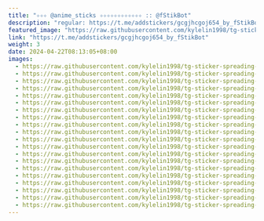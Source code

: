 ```yaml
---
title: "✧✧✧ @anime_sticks ✧✧✧✧✧✧✧✧✧✧✧✧ :: @fStikBot"
description: "regular: https://t.me/addstickers/gcgjhcgoj654_by_fStikBot"
featured_image: "https://raw.githubusercontent.com/kylelin1998/tg-sticker-spreading-worldwide-images/main/img/3fcfe3d0-adbd-453a-b7e1-57b1ab361604.jpg"
link: "https://t.me/addstickers/gcgjhcgoj654_by_fStikBot"
weight: 3
date: 2024-04-22T08:13:05+08:00
images:
  - https://raw.githubusercontent.com/kylelin1998/tg-sticker-spreading-worldwide-images/main/img/3fcfe3d0-adbd-453a-b7e1-57b1ab361604.jpg
  - https://raw.githubusercontent.com/kylelin1998/tg-sticker-spreading-worldwide-images/main/img/a8766a0a-e4e1-491c-a4de-29f89998579b.jpg
  - https://raw.githubusercontent.com/kylelin1998/tg-sticker-spreading-worldwide-images/main/img/8a041ced-4327-4e65-bbd5-e2c1e10b73e7.jpg
  - https://raw.githubusercontent.com/kylelin1998/tg-sticker-spreading-worldwide-images/main/img/199d50b2-44e4-4683-ae58-cd65f59e10b5.jpg
  - https://raw.githubusercontent.com/kylelin1998/tg-sticker-spreading-worldwide-images/main/img/0511fda0-9add-4a55-b37d-9b475a560914.jpg
  - https://raw.githubusercontent.com/kylelin1998/tg-sticker-spreading-worldwide-images/main/img/4e327365-b4bc-43e6-8ba1-ed4fe6792047.jpg
  - https://raw.githubusercontent.com/kylelin1998/tg-sticker-spreading-worldwide-images/main/img/65b5c0a3-455c-4740-853f-41beaa110d50.jpg
  - https://raw.githubusercontent.com/kylelin1998/tg-sticker-spreading-worldwide-images/main/img/9ef5cddc-e7d8-4f8b-ba13-fb1783242425.jpg
  - https://raw.githubusercontent.com/kylelin1998/tg-sticker-spreading-worldwide-images/main/img/86e8ce29-8236-4ab6-a830-cdf9a420599f.jpg
  - https://raw.githubusercontent.com/kylelin1998/tg-sticker-spreading-worldwide-images/main/img/cf12d087-1d75-45eb-818b-6e2491aeff49.jpg
  - https://raw.githubusercontent.com/kylelin1998/tg-sticker-spreading-worldwide-images/main/img/5698f46a-887a-4bcb-a11f-560f7baabde4.jpg
  - https://raw.githubusercontent.com/kylelin1998/tg-sticker-spreading-worldwide-images/main/img/9d129c06-130f-4c85-bd98-08be1359db20.jpg
  - https://raw.githubusercontent.com/kylelin1998/tg-sticker-spreading-worldwide-images/main/img/451a0933-43cf-4e50-99cc-1b07047bdbcc.jpg
  - https://raw.githubusercontent.com/kylelin1998/tg-sticker-spreading-worldwide-images/main/img/45516403-95ef-4024-a15d-4971bd9cca83.jpg
  - https://raw.githubusercontent.com/kylelin1998/tg-sticker-spreading-worldwide-images/main/img/8e360e65-f378-4eb5-bb0f-8688660bac77.jpg
  - https://raw.githubusercontent.com/kylelin1998/tg-sticker-spreading-worldwide-images/main/img/4a91911e-8320-4f12-84da-9aa8848ef8dc.jpg
  - https://raw.githubusercontent.com/kylelin1998/tg-sticker-spreading-worldwide-images/main/img/82dc1408-ed49-4347-8207-d95e3156ec2e.jpg
  - https://raw.githubusercontent.com/kylelin1998/tg-sticker-spreading-worldwide-images/main/img/221c0b67-d69e-476d-a87a-9a5dbaf84f84.jpg
  - https://raw.githubusercontent.com/kylelin1998/tg-sticker-spreading-worldwide-images/main/img/398697d2-9032-4bd9-a635-1882d32fb3b5.jpg
  - https://raw.githubusercontent.com/kylelin1998/tg-sticker-spreading-worldwide-images/main/img/0619f30d-808d-4113-8c8c-3e8160563e3f.jpg
---
```

